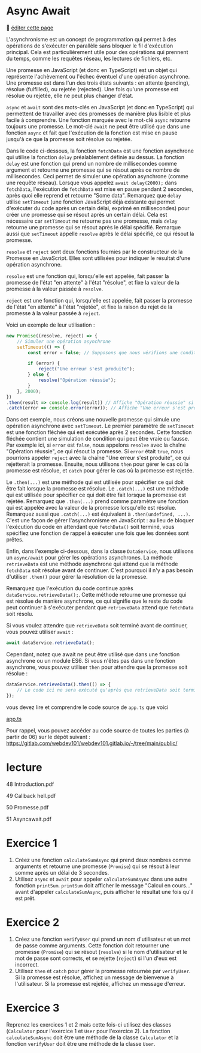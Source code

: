 # Async Await

:memo: [éditer cette page](https://gitlab.com/-/ide/project/webdev101/webdev101.gitlab.io/edit/main/-/public/13_async_await/README.md)

L'asynchronisme est un concept de programmation qui permet à des opérations de s'exécuter en parallèle sans bloquer le fil d'exécution principal. Cela est particulièrement utile pour des opérations qui prennent du temps, comme les requêtes réseau, les lectures de fichiers, etc.

Une promesse en JavaScript (et donc en TypeScript) est un objet qui représente l'achèvement ou l'échec éventuel d'une opération asynchrone. Une promesse est dans l'un des trois états suivants : en attente (pending), résolue (fulfilled), ou rejetée (rejected). Une fois qu'une promesse est résolue ou rejetée, elle ne peut plus changer d'état.

`async` et `await` sont des mots-clés en JavaScript (et donc en TypeScript) qui permettent de travailler avec des promesses de manière plus lisible et plus facile à comprendre. Une fonction marquée avec le mot-clé `async` retourne toujours une promesse. Le mot-clé `await` ne peut être utilisé que dans une fonction `async` et fait que l'exécution de la fonction est mise en pause jusqu'à ce que la promesse soit résolue ou rejetée.

Dans le code ci-dessous, la fonction `fetchData` est une fonction asynchrone qui utilise la fonction `delay` préalablement définie au dessus. La fonction `delay` est une fonction qui prend un nombre de millisecondes comme argument et retourne une promesse qui se résout après ce nombre de millisecondes. Ceci permet de simuler une opération asynchrone (comme une requête réseau). Lorsque vous appelez `await delay(2000);` dans `fetchData`, l'exécution de `fetchData` est mise en pause pendant 2 secondes, après quoi elle reprend et retourne "Some data". Remarquez que `delay` utilise `setTimeout` (une fonction JavaScript déjà existante qui permet d'exécuter du code après un certain délai, exprimé en millisecondes) pour créer une promesse qui se résout après un certain délai. Cela est nécessaire car `setTimeout` ne retourne pas une promesse, mais `delay` retourne une promesse qui se résout après le délai spécifié. Remarque aussi que `setTimeout` appelle `resolve` après le délai spécifié, ce qui résout la promesse.

`resolve` et `reject` sont deux fonctions fournies par le constructeur de la Promesse en JavaScript. Elles sont utilisées pour indiquer le résultat d'une opération asynchrone.

`resolve` est une fonction qui, lorsqu'elle est appelée, fait passer la promesse de l'état "en attente" à l'état "résolue", et fixe la valeur de la promesse à la valeur passée à `resolve`.

`reject` est une fonction qui, lorsqu'elle est appelée, fait passer la promesse de l'état "en attente" à l'état "rejetée", et fixe la raison du rejet de la promesse à la valeur passée à `reject`.

Voici un exemple de leur utilisation :
    
```typescript
new Promise((resolve, reject) => {
    // Simuler une opération asynchrone
    setTimeout(() => {
        const error = false; // Supposons que nous vérifions une condition ici

        if (error) {
            reject("Une erreur s'est produite");
        } else {
            resolve("Opération réussie");
        }
    }, 2000);
})
.then(result => console.log(result)) // Affiche "Opération réussie" si la promesse est résolue
.catch(error => console.error(error)); // Affiche "Une erreur s'est produite" si la promesse est rejetée
```

Dans cet exemple, nous créons une nouvelle promesse qui simule une opération asynchrone avec `setTimeout`. Le premier paramètre de `setTimeout` est une fonction fléchée qui est exécutée après 2 secondes. Cette fonction fléchée contient une simulation de condition qui peut être vraie ou fausse. Par exemple ici, si `error` est `false`, nous appelons `resolve` avec la chaîne "Opération réussie", ce qui résout la promesse. Si `error` était `true`, nous pourrions appeler `reject` avec la chaîne "Une erreur s'est produite", ce qui rejetterait la promesse. Ensuite, nous utilisons `then` pour gérer le cas où la promesse est résolue, et `catch` pour gérer le cas où la promesse est rejetée.

Le `.then(...)` est une méthode qui est utilisée pour spécifier ce qui doit être fait lorsque la promesse est résolue. Le `.catch(...)` est une méthode qui est utilisée pour spécifier ce qui doit être fait lorsque la promesse est rejetée. Remarquez que `.then(...)` prend comme paramètre une fonction qui est appelée avec la valeur de la promesse lorsqu'elle est résolue. Remarquez aussi que `.catch(...)` est équivalent à `.then(undefined, ...)`. C'est une façon de gérer l'asynchronisme en JavaScript : au lieu de bloquer l'exécution du code en attendant que `fetchData()` soit terminé, vous spécifiez une fonction de rappel à exécuter une fois que les données sont prêtes.

Enfin, dans l'exemple ci-dessous, dans la classe `DataService`, nous utilisons un `async/await` pour gérer les opérations asynchrones. La méthode `retrieveData` est une méthode asynchrone qui attend que la méthode `fetchData` soit résolue avant de continuer. C'est pourquoi il n'y a pas besoin d'utiliser `.then()` pour gérer la résolution de la promesse.

Remarquez que l'exécution du code continue après `dataService.retrieveData();`. Cette méthode retourne une promesse qui est résolue de manière asynchrone, ce qui signifie que le reste du code peut continuer à s'exécuter pendant que `retrieveData` attend que `fetchData` soit résolu.

Si vous voulez attendre que `retrieveData` soit terminé avant de continuer, vous pouvez utiliser `await` :

```typescript
await dataService.retrieveData();
```

Cependant, notez que await ne peut être utilisé que dans une fonction asynchrone ou un module ES6. Si vous n'êtes pas dans une fonction asynchrone, vous pouvez utiliser `then` pour attendre que la promesse soit résolue :

```typescript
dataService.retrieveData().then(() => {
    // Le code ici ne sera exécuté qu'après que retrieveData soit terminé
});
```

vous devez lire et comprendre le code source de `app.ts` que voici

[app.ts](app.ts ":include :type=code typescript")

Pour rappel, vous pouvez accéder au code source de toutes les parties (à partir de 06) sur le dépôt suivant : https://gitlab.com/webdev101/webdev101.gitlab.io/-/tree/main/public/

# lecture

48 Introduction.pdf

49 Callback hell.pdf

50 Promesse.pdf

51 Asyncawait.pdf

# Exercice 1

1. Créez une fonction `calculateSumAsync` qui prend deux nombres comme arguments et retourne une promesse (`Promise`) qui se résout à leur somme après un délai de 3 secondes.
2. Utilisez `async` et `await` pour appeler `calculateSumAsync` dans une autre fonction `printSum`. `printSum` doit afficher le message "Calcul en cours..." avant d'appeler `calculateSumAsync`, puis afficher le résultat une fois qu'il est prêt.

# Exercice 2

1. Créez une fonction `verifyUser` qui prend un nom d'utilisateur et un mot de passe comme arguments. Cette fonction doit retourner une promesse (`Promise`) qui se résout (`resolve`) si le nom d'utilisateur et le mot de passe sont corrects, et se rejette (`reject`) si l'un d'eux est incorrect.
2. Utilisez `then` et `catch` pour gérer la promesse retournée par `verifyUser`. Si la promesse est résolue, affichez un message de bienvenue à l'utilisateur. Si la promesse est rejetée, affichez un message d'erreur.

# Exercice 3

Reprenez les exercices 1 et 2 mais cette fois-ci utilisez des classes (`Calculator` pour l'exercice 1 et `User` pour l'exercice 2). La fonction `calculateSumAsync` doit être une méthode de la classe `Calculator` et la fonction `verifyUser` doit être une méthode de la classe `User`.

